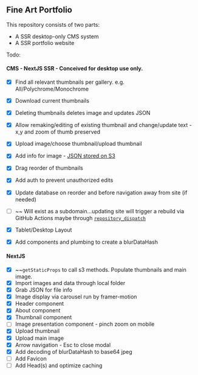 Fine Art Portfolio
---
This repository consists of two parts:
* A SSR desktop-only CMS system
* A SSR portfolio website

Todo:
#### CMS - NextJS SSR - Conceived for desktop use only. 
* [x] Find all relevant thumbnails per gallery. e.g. All/Polychrome/Monochrome
* [x] Download current thumbnails
* [x] Deleting thumbnails deletes image and updates JSON
* [x] Allow remaking/editing of existing thumbnail and change/update text - x,y and zoom of thumb preserved 
* [x] Upload image/choose thumbnail/upload thumbnail
* [x] Add info for image - [JSON stored on S3](https://dev.to/aws-builders/using-aws-s3-as-a-database-17l0)
* [x] Drag reorder of thumbnails
* [x] Add auth to prevent unauthorized edits
* [x] Update database on reorder and before navigation away from site (if needed)
* [ ] ~~ Will exist as a subdomain...updating site will trigger a rebuild via GitHub Actions maybe through [`repository_dispatch`](https://stackoverflow.com/questions/68147899/whats-is-the-difference-between-repository-dispatch-and-workflow-dispatch-in-git)
* [x] Tablet/Desktop Layout
* [x] Add components and plumbing to create a blurDataHash 


#### NextJS
* [x] ~~`getStaticProps` to call s3 methods. Populate thumbnails and main image.
* [x] Import images and data through local folder 
* [x] Grab JSON for file info
* [x] Image display via carousel run by framer-motion
* [x] Header component
* [x] About component
* [x] Thumbnail component
* [ ] Image presentation component - pinch zoom on mobile
* [x] Upload thumbnail
* [x] Upload main image
* [x] Arrow navigation - Esc to close modal
* [x] Add decoding of blurDataHash to base64 jpeg
* [ ] Add Favicon
* [ ] Add Head(s) and optimize caching

